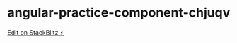 # angular-practice-component-chjuqv

[Edit on StackBlitz ⚡️](https://stackblitz.com/edit/angular-practice-component-chjuqv)
